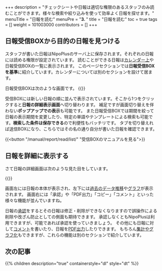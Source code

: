 +++
description = "チェックシートや日報は適切な権限のあるスタッフのみ読むことができます。様々な検索や絞り込みを使って効率よく日報を探せます。"
menuTitle = "日報を読む"
menuPre = "<b>3. </b>"
title = "日報を読む"
toc = true
tags = []
weight = 101003000
contributors = []
+++

## 日報受信BOXから目的の日報を見つける

スタッフが書いた日報はNipoPlusのサーバ上に保存されます。それぞれの日報には読める権限が設定されています。
読むことができる日報は[カレンダー上](/manual/calendar/)や日報受信BOXの一覧に表示されます。
このページセクションでは**日報受信BOXを基準**に紹介しています。カレンダーについては別のセクションを設けて居ます。

日報受信BOXは次のような画面です。
{{<icatch filename="report-box" msg="検索条件保存や 一括CSV出力も可能" title="通常の日報受信BOX" fontsize="30px" alice="ok" >}}

受信BOXには新しい日報の順に並んで表示されています。そこから1つをクリックすると**日報の詳細表示画面**へ切り替わります。
補足ですが画面切り替えを伴わない**ポップアップでの表示**も可能です。
また日報受信BOXでは期間を絞って日報の表示期間を変更したり、特定の単語やテンプレートによる検索も可能です。**検索した条件は保存できる**ので利便性もバッチリです。
タブを切り替えれば送信BOXになり、こちらではその名の通り自分が書いた日報を確認できます。

{{<button "/manual/report/read/list/" "受信BOXのマニュアルを見る">}}

## 日報を詳細に表示する

さて日報の詳細画面は次のような見た目をしています。

{{<icatch filename="report-read" msg="集計やグラフ も同画面に表示可能" title="日報の閲覧画面" fontsize="30px" alice="guide" >}}

画面左には日報の本体が表示され、左下には[過去のデータ推移](/manual/analytics/list/)や[グラフ](/manual/analytics/chart/)が表示されます。
画面右には「承認」や「PDF出力」「コピー」「コメント」といった様々な機能が並んでいますね。

日報の[承認](/manual/report/read/state/)をするとその日報は修正・削除ができなくなりますので誤操作による削除や改ざん防止としての側面も期待できます。
承認しなくともNipoPlusは利用できますが、可能であれば承認を使っていきましょう。
その他にも日報に対して[コメント](/manual/report/read/comment/)を書いたり、日報を[PDF出力](/manual/report/read/pdf/)したりできます。
もちろん[集計やグラフ化](/manual/analytics/)もできますが、これらの機能は別のセクションで紹介しています。

## 次の記事

{{% children description="true" containerstyle="dl" style="dt" %}}
